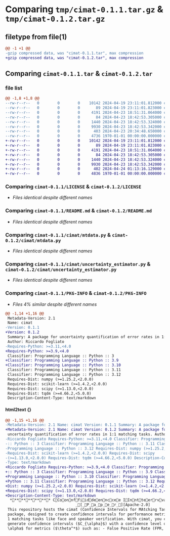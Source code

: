 # Comparing `tmp/cimat-0.1.1.tar.gz` & `tmp/cimat-0.1.2.tar.gz`

## filetype from file(1)

```diff
@@ -1 +1 @@
-gzip compressed data, was "cimat-0.1.1.tar", max compression
+gzip compressed data, was "cimat-0.1.2.tar", max compression
```

## Comparing `cimat-0.1.1.tar` & `cimat-0.1.2.tar`

### file list

```diff
@@ -1,8 +1,8 @@
--rw-r--r--   0        0        0    10142 2024-04-19 23:11:01.812000 cimat-0.1.1/LICENSE
--rw-r--r--   0        0        0       89 2024-04-19 23:11:01.823000 cimat-0.1.1/NOTICE
--rw-r--r--   0        0        0     4191 2024-04-23 18:51:31.064000 cimat-0.1.1/README.md
--rw-r--r--   0        0        0       84 2024-04-23 18:42:53.305000 cimat-0.1.1/cimat/__init__.py
--rw-r--r--   0        0        0     1440 2024-04-23 18:42:53.324000 cimat-0.1.1/cimat/mtdata.py
--rw-r--r--   0        0        0     9930 2024-04-23 18:42:53.342000 cimat-0.1.1/cimat/uncertainty_estimator.py
--rw-r--r--   0        0        0      403 2024-04-23 20:34:48.650000 cimat-0.1.1/pyproject.toml
--rw-r--r--   0        0        0     4736 1970-01-01 00:00:00.000000 cimat-0.1.1/PKG-INFO
+-rw-r--r--   0        0        0    10142 2024-04-19 23:11:01.812000 cimat-0.1.2/LICENSE
+-rw-r--r--   0        0        0       89 2024-04-19 23:11:01.823000 cimat-0.1.2/NOTICE
+-rw-r--r--   0        0        0     4191 2024-04-23 18:51:31.064000 cimat-0.1.2/README.md
+-rw-r--r--   0        0        0       84 2024-04-23 18:42:53.305000 cimat-0.1.2/cimat/__init__.py
+-rw-r--r--   0        0        0     1440 2024-04-23 18:42:53.324000 cimat-0.1.2/cimat/mtdata.py
+-rw-r--r--   0        0        0     9930 2024-04-23 18:42:53.342000 cimat-0.1.2/cimat/uncertainty_estimator.py
+-rw-r--r--   0        0        0      402 2024-04-24 01:13:16.129000 cimat-0.1.2/pyproject.toml
+-rw-r--r--   0        0        0     4836 1970-01-01 00:00:00.000000 cimat-0.1.2/PKG-INFO
```

### Comparing `cimat-0.1.1/LICENSE` & `cimat-0.1.2/LICENSE`

 * *Files identical despite different names*

### Comparing `cimat-0.1.1/README.md` & `cimat-0.1.2/README.md`

 * *Files identical despite different names*

### Comparing `cimat-0.1.1/cimat/mtdata.py` & `cimat-0.1.2/cimat/mtdata.py`

 * *Files identical despite different names*

### Comparing `cimat-0.1.1/cimat/uncertainty_estimator.py` & `cimat-0.1.2/cimat/uncertainty_estimator.py`

 * *Files identical despite different names*

### Comparing `cimat-0.1.1/PKG-INFO` & `cimat-0.1.2/PKG-INFO`

 * *Files 4% similar despite different names*

```diff
@@ -1,14 +1,16 @@
 Metadata-Version: 2.1
 Name: cimat
-Version: 0.1.1
+Version: 0.1.2
 Summary: A package for uncertainty quantification of error rates in 1:1 matching tasks.
 Author: Riccardo Fogliato
-Requires-Python: >=3.11,<4.0
+Requires-Python: >=3.9,<4.0
 Classifier: Programming Language :: Python :: 3
+Classifier: Programming Language :: Python :: 3.9
+Classifier: Programming Language :: Python :: 3.10
 Classifier: Programming Language :: Python :: 3.11
 Classifier: Programming Language :: Python :: 3.12
 Requires-Dist: numpy (>=1.25.2,<2.0.0)
 Requires-Dist: scikit-learn (>=1.4.2,<2.0.0)
 Requires-Dist: scipy (>=1.13.0,<2.0.0)
 Requires-Dist: tqdm (>=4.66.2,<5.0.0)
 Description-Content-Type: text/markdown
```

#### html2text {}

```diff
@@ -1,15 +1,16 @@
-Metadata-Version: 2.1 Name: cimat Version: 0.1.1 Summary: A package for
+Metadata-Version: 2.1 Name: cimat Version: 0.1.2 Summary: A package for
 uncertainty quantification of error rates in 1:1 matching tasks. Author:
-Riccardo Fogliato Requires-Python: >=3.11,<4.0 Classifier: Programming Language
-:: Python :: 3 Classifier: Programming Language :: Python :: 3.11 Classifier:
-Programming Language :: Python :: 3.12 Requires-Dist: numpy (>=1.25.2,<2.0.0)
-Requires-Dist: scikit-learn (>=1.4.2,<2.0.0) Requires-Dist: scipy
-(>=1.13.0,<2.0.0) Requires-Dist: tqdm (>=4.66.2,<5.0.0) Description-Content-
-Type: text/markdown
+Riccardo Fogliato Requires-Python: >=3.9,<4.0 Classifier: Programming Language
+:: Python :: 3 Classifier: Programming Language :: Python :: 3.9 Classifier:
+Programming Language :: Python :: 3.10 Classifier: Programming Language ::
+Python :: 3.11 Classifier: Programming Language :: Python :: 3.12 Requires-
+Dist: numpy (>=1.25.2,<2.0.0) Requires-Dist: scikit-learn (>=1.4.2,<2.0.0)
+Requires-Dist: scipy (>=1.13.0,<2.0.0) Requires-Dist: tqdm (>=4.66.2,<5.0.0)
+Description-Content-Type: text/markdown
  ************ CCoonnffiiddeennccee IInntteerrvvaallss ffoorr EErrrroorr RRaatteess iinn ::jjiiggssaaww:: MMaattcchhiinngg TTaasskkss ************
                               _[_P_a_p_e_r_][Apache-2.0]
 This repository hosts the cimat (Confidence Intervals for MAtching Tasks)
 package, designed to create confidence intervals for performance metrics in 1:
 1 matching tasks like face and speaker verification. With cimat, you can
 generate confidence intervals ($C_{\alpha}$) with a confidence level of $1-
 \alpha$ for metrics ($\theta^*$) such as: - False Positive Rate (FPR, aka FMR
```

